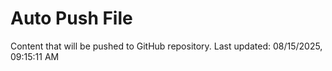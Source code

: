 # Auto Push File

Content that will be pushed to GitHub repository.
Last updated: 08/15/2025, 09:15:11 AM
